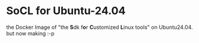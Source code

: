 # SoCL for Ubuntu-24.04

the Docker Image of "the **S**dk f**o**r **C**ustomized **L**inux tools" on Ubuntu24.04. but now making :-p
